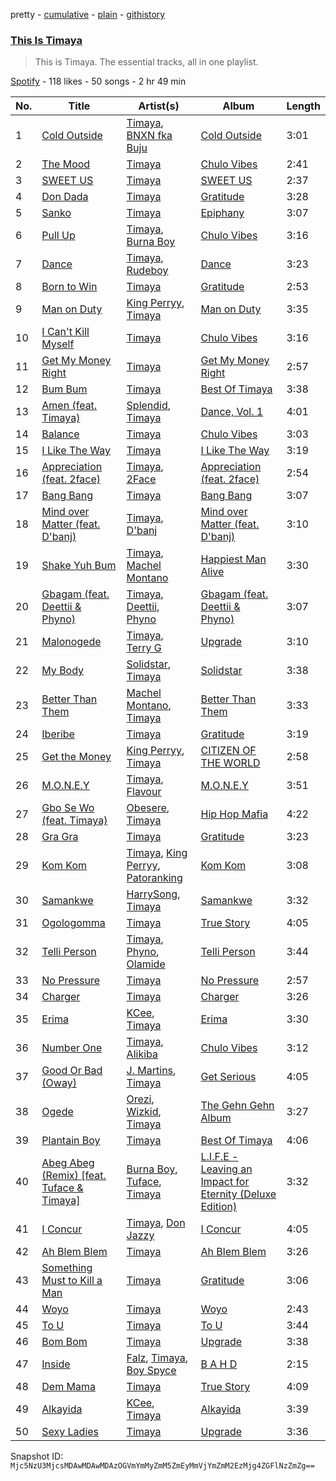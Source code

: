 pretty - [cumulative](/playlists/cumulative/37i9dQZF1DZ06evO4iGtt9.md) - [plain](/playlists/plain/37i9dQZF1DZ06evO4iGtt9) - [githistory](https://github.githistory.xyz/mackorone/spotify-playlist-archive/blob/main/playlists/plain/37i9dQZF1DZ06evO4iGtt9)

### [This Is Timaya](https://open.spotify.com/playlist/37i9dQZF1DZ06evO4iGtt9)

> This is Timaya\. The essential tracks, all in one playlist.

[Spotify](https://open.spotify.com/user/spotify) - 118 likes - 50 songs - 2 hr 49 min

| No. | Title | Artist(s) | Album | Length |
|---|---|---|---|---|
| 1 | [Cold Outside](https://open.spotify.com/track/2jZ2MrAk8iNZk1dsI0Vr5z) | [Timaya](https://open.spotify.com/artist/7gEgjd9W1P1iAD9FbubrqC), [BNXN fka Buju](https://open.spotify.com/artist/3zaDigUwjHvjOkSn0NDf9x) | [Cold Outside](https://open.spotify.com/album/7lVp4uiQQr65XGWwmwQWR0) | 3:01 |
| 2 | [The Mood](https://open.spotify.com/track/6gHUiXF4BiJ9d7biTNmdKR) | [Timaya](https://open.spotify.com/artist/7gEgjd9W1P1iAD9FbubrqC) | [Chulo Vibes](https://open.spotify.com/album/1JlzIGbFMWsyL5WBEADj6Q) | 2:41 |
| 3 | [SWEET US](https://open.spotify.com/track/1mSci6u4udZB5rtU6tGMma) | [Timaya](https://open.spotify.com/artist/7gEgjd9W1P1iAD9FbubrqC) | [SWEET US](https://open.spotify.com/album/0nATH3H1PvnLT1TZBWRgo6) | 2:37 |
| 4 | [Don Dada](https://open.spotify.com/track/7gReWQ16Qs5gtAkytHEKB8) | [Timaya](https://open.spotify.com/artist/7gEgjd9W1P1iAD9FbubrqC) | [Gratitude](https://open.spotify.com/album/0vwe1g87WzbjWTNBPFZiNj) | 3:28 |
| 5 | [Sanko](https://open.spotify.com/track/0oWbSZxhrbaS043QNnSQhL) | [Timaya](https://open.spotify.com/artist/7gEgjd9W1P1iAD9FbubrqC) | [Epiphany](https://open.spotify.com/album/5Ez1K4VqsS6Vt2sh5Se1qL) | 3:07 |
| 6 | [Pull Up](https://open.spotify.com/track/3qF8DcoQpQ1IXlMbTKHylP) | [Timaya](https://open.spotify.com/artist/7gEgjd9W1P1iAD9FbubrqC), [Burna Boy](https://open.spotify.com/artist/3wcj11K77LjEY1PkEazffa) | [Chulo Vibes](https://open.spotify.com/album/1JlzIGbFMWsyL5WBEADj6Q) | 3:16 |
| 7 | [Dance](https://open.spotify.com/track/7nNrIS6JuS2YEhmfmZwEuf) | [Timaya](https://open.spotify.com/artist/7gEgjd9W1P1iAD9FbubrqC), [Rudeboy](https://open.spotify.com/artist/583D4MicNImtI9URI0fIFT) | [Dance](https://open.spotify.com/album/3LH7ME7Kjs9x6qDkbF5mWS) | 3:23 |
| 8 | [Born to Win](https://open.spotify.com/track/0rYHjZeIaXmMm8D9ujvgeI) | [Timaya](https://open.spotify.com/artist/7gEgjd9W1P1iAD9FbubrqC) | [Gratitude](https://open.spotify.com/album/0vwe1g87WzbjWTNBPFZiNj) | 2:53 |
| 9 | [Man on Duty](https://open.spotify.com/track/2jr9GoNKXIj1hJcWNscEO6) | [King Perryy](https://open.spotify.com/artist/2Srxd4jkUb5hcZEJO1SPnW), [Timaya](https://open.spotify.com/artist/7gEgjd9W1P1iAD9FbubrqC) | [Man on Duty](https://open.spotify.com/album/5AlB2TksQV1NDoUmKGdbLx) | 3:35 |
| 10 | [I Can't Kill Myself](https://open.spotify.com/track/20MyQk60qEzkGVML0VMaCq) | [Timaya](https://open.spotify.com/artist/7gEgjd9W1P1iAD9FbubrqC) | [Chulo Vibes](https://open.spotify.com/album/1JlzIGbFMWsyL5WBEADj6Q) | 3:16 |
| 11 | [Get My Money Right](https://open.spotify.com/track/1ivWkOzOy7pmTYk7coyCvl) | [Timaya](https://open.spotify.com/artist/7gEgjd9W1P1iAD9FbubrqC) | [Get My Money Right](https://open.spotify.com/album/0qcfLCEkFZqXz6yOwLPy5Z) | 2:57 |
| 12 | [Bum Bum](https://open.spotify.com/track/2khTwf0sIaNkodJRHRgk6s) | [Timaya](https://open.spotify.com/artist/7gEgjd9W1P1iAD9FbubrqC) | [Best Of Timaya](https://open.spotify.com/album/5N5mhuYQmUztgNdBgz1YZh) | 3:38 |
| 13 | [Amen \(feat\. Timaya\)](https://open.spotify.com/track/126nB4UhmyQ6d35khxQQ2i) | [Splendid](https://open.spotify.com/artist/2OogZdzhF6Z9rSC6jUg8nU), [Timaya](https://open.spotify.com/artist/7gEgjd9W1P1iAD9FbubrqC) | [Dance, Vol\. 1](https://open.spotify.com/album/1TqeVetMJteizoDDEIZDqw) | 4:01 |
| 14 | [Balance](https://open.spotify.com/track/0q9OFZHgEZUAi5bVge9nbk) | [Timaya](https://open.spotify.com/artist/7gEgjd9W1P1iAD9FbubrqC) | [Chulo Vibes](https://open.spotify.com/album/1JlzIGbFMWsyL5WBEADj6Q) | 3:03 |
| 15 | [I Like The Way](https://open.spotify.com/track/1fDMlFjBdb1A2fPDBN5Wcg) | [Timaya](https://open.spotify.com/artist/7gEgjd9W1P1iAD9FbubrqC) | [I Like The Way](https://open.spotify.com/album/6pz5j7RjVS7YDwiELGVSWz) | 3:19 |
| 16 | [Appreciation \(feat\. 2face\)](https://open.spotify.com/track/2Cic7igD3PiuXlqaEqjKWo) | [Timaya](https://open.spotify.com/artist/7gEgjd9W1P1iAD9FbubrqC), [2Face](https://open.spotify.com/artist/1jluLAiBpHzUX4DlOxOfU3) | [Appreciation \(feat\. 2face\)](https://open.spotify.com/album/6fRbhhodwDnrh76bc6g3VL) | 2:54 |
| 17 | [Bang Bang](https://open.spotify.com/track/7jHoVoaBxJEmbxTdpW4Xhp) | [Timaya](https://open.spotify.com/artist/7gEgjd9W1P1iAD9FbubrqC) | [Bang Bang](https://open.spotify.com/album/34Ve0t594zURQel4Ob1bGi) | 3:07 |
| 18 | [Mind over Matter \(feat\. D'banj\)](https://open.spotify.com/track/0O7UTuyxkoqTreqgognjvR) | [Timaya](https://open.spotify.com/artist/7gEgjd9W1P1iAD9FbubrqC), [D'banj](https://open.spotify.com/artist/5RCdjio4ASMQ8CFaSuAl6C) | [Mind over Matter \(feat\. D'banj\)](https://open.spotify.com/album/460k6hSGCoT3Ml8dopaCVk) | 3:10 |
| 19 | [Shake Yuh Bum](https://open.spotify.com/track/5cpKuwqUdWlvu1euDQNGP2) | [Timaya](https://open.spotify.com/artist/7gEgjd9W1P1iAD9FbubrqC), [Machel Montano](https://open.spotify.com/artist/6wxP7SSzfvi21Cnl8JicdQ) | [Happiest Man Alive](https://open.spotify.com/album/02k2QWeNbeWaHf7t7fJBYf) | 3:30 |
| 20 | [Gbagam \(feat\. Deettii & Phyno\)](https://open.spotify.com/track/2T7w6niKZZ3pQWR8MxwGim) | [Timaya](https://open.spotify.com/artist/7gEgjd9W1P1iAD9FbubrqC), [Deettii](https://open.spotify.com/artist/22B60sKa0PpmhadrNHuyJD), [Phyno](https://open.spotify.com/artist/6acbdy69rtlv8m9EW31MYl) | [Gbagam \(feat\. Deettii & Phyno\)](https://open.spotify.com/album/08OTfvY73KcSjiflKgiv3R) | 3:07 |
| 21 | [Malonogede](https://open.spotify.com/track/53C1jcNfeMGnlZLTbVrgU2) | [Timaya](https://open.spotify.com/artist/7gEgjd9W1P1iAD9FbubrqC), [Terry G](https://open.spotify.com/artist/2ZMAFkHTvgCbtBumdkNDQA) | [Upgrade](https://open.spotify.com/album/4OItxpIftQvT7msiD4EDyE) | 3:10 |
| 22 | [My Body](https://open.spotify.com/track/3IjY93g9VbfEyLRuEeRec7) | [Solidstar](https://open.spotify.com/artist/1Nuq9WJb01OoR56vu02bhX), [Timaya](https://open.spotify.com/artist/7gEgjd9W1P1iAD9FbubrqC) | [Solidstar](https://open.spotify.com/album/7ArDChlfOAGE3jBOe507xq) | 3:38 |
| 23 | [Better Than Them](https://open.spotify.com/track/2ISEd8diW26TrrX3S7k3Jl) | [Machel Montano](https://open.spotify.com/artist/6wxP7SSzfvi21Cnl8JicdQ), [Timaya](https://open.spotify.com/artist/7gEgjd9W1P1iAD9FbubrqC) | [Better Than Them](https://open.spotify.com/album/6H2aBp4vE8SklHfreSHSuk) | 3:33 |
| 24 | [Iberibe](https://open.spotify.com/track/4QycO3sEwoF0VjIqVggc1R) | [Timaya](https://open.spotify.com/artist/7gEgjd9W1P1iAD9FbubrqC) | [Gratitude](https://open.spotify.com/album/0vwe1g87WzbjWTNBPFZiNj) | 3:19 |
| 25 | [Get the Money](https://open.spotify.com/track/27Unp5Gb6quwfE547NF5GI) | [King Perryy](https://open.spotify.com/artist/2Srxd4jkUb5hcZEJO1SPnW), [Timaya](https://open.spotify.com/artist/7gEgjd9W1P1iAD9FbubrqC) | [CITIZEN OF THE WORLD](https://open.spotify.com/album/3nzji2IKW3lBgsScOR0jVe) | 2:58 |
| 26 | [M.O.N.E.Y](https://open.spotify.com/track/4LV4Zfb9bz5ELPOb9rOjf0) | [Timaya](https://open.spotify.com/artist/7gEgjd9W1P1iAD9FbubrqC), [Flavour](https://open.spotify.com/artist/0oKNR4ahj1CPnK2kQmbOfo) | [M.O.N.E.Y](https://open.spotify.com/album/0vsUBIp6yJsp9ZomhLXuiq) | 3:51 |
| 27 | [Gbo Se Wo \(feat\. Timaya\)](https://open.spotify.com/track/0boSTKIwz0fuPrWegoMqXs) | [Obesere](https://open.spotify.com/artist/3zCVI8q382lEWM4JwLJ8P9), [Timaya](https://open.spotify.com/artist/7gEgjd9W1P1iAD9FbubrqC) | [Hip Hop Mafia](https://open.spotify.com/album/10fn5C8XnQ46Lt3aas7VI0) | 4:22 |
| 28 | [Gra Gra](https://open.spotify.com/track/6qt5fWKsqz96eJt6OV4NTK) | [Timaya](https://open.spotify.com/artist/7gEgjd9W1P1iAD9FbubrqC) | [Gratitude](https://open.spotify.com/album/0vwe1g87WzbjWTNBPFZiNj) | 3:23 |
| 29 | [Kom Kom](https://open.spotify.com/track/2KA51yRovba1V4rtRfOEqj) | [Timaya](https://open.spotify.com/artist/7gEgjd9W1P1iAD9FbubrqC), [King Perryy](https://open.spotify.com/artist/2Srxd4jkUb5hcZEJO1SPnW), [Patoranking](https://open.spotify.com/artist/2hKQc001G7ggs3ZyxMdkGq) | [Kom Kom](https://open.spotify.com/album/43OG5eoAN9ERfSMTjPvq1c) | 3:08 |
| 30 | [Samankwe](https://open.spotify.com/track/0O7hr1gLAktDObqnoUnjSE) | [HarrySong](https://open.spotify.com/artist/3hflm7FUsWEKbI0fRnaW20), [Timaya](https://open.spotify.com/artist/7gEgjd9W1P1iAD9FbubrqC) | [Samankwe](https://open.spotify.com/album/0kFolnvDYsBzn9QlzeJprS) | 3:32 |
| 31 | [Ogologomma](https://open.spotify.com/track/0azKJNjzzB0Zwkx5rQJRiz) | [Timaya](https://open.spotify.com/artist/7gEgjd9W1P1iAD9FbubrqC) | [True Story](https://open.spotify.com/album/2Vh7JwV6BJFBONAIGll2nB) | 4:05 |
| 32 | [Telli Person](https://open.spotify.com/track/2yiZjiwZq3pdfCdrbp87b4) | [Timaya](https://open.spotify.com/artist/7gEgjd9W1P1iAD9FbubrqC), [Phyno](https://open.spotify.com/artist/6acbdy69rtlv8m9EW31MYl), [Olamide](https://open.spotify.com/artist/4ovtyvs7j1jSmwhkBGHqSr) | [Telli Person](https://open.spotify.com/album/2S8IqygjfGKH7jMAac2vhS) | 3:44 |
| 33 | [No Pressure](https://open.spotify.com/track/2ZfwMwiJnti8JUZAHzvBnG) | [Timaya](https://open.spotify.com/artist/7gEgjd9W1P1iAD9FbubrqC) | [No Pressure](https://open.spotify.com/album/6DB4harKpwZ2IYfwsV6Qs8) | 2:57 |
| 34 | [Charger](https://open.spotify.com/track/5IMX7sh5kGdVX7iWqN5Url) | [Timaya](https://open.spotify.com/artist/7gEgjd9W1P1iAD9FbubrqC) | [Charger](https://open.spotify.com/album/5jvsWsFqZzym9fMhBtDKZ8) | 3:26 |
| 35 | [Erima](https://open.spotify.com/track/0FP8sMKAMM6YPhI87sOswq) | [KCee](https://open.spotify.com/artist/7KiINhQdLAupkwvJ0EelGG), [Timaya](https://open.spotify.com/artist/7gEgjd9W1P1iAD9FbubrqC) | [Erima](https://open.spotify.com/album/0CwSh6QbgD9EQIwtRB19bJ) | 3:30 |
| 36 | [Number One](https://open.spotify.com/track/6J9IXMtzTf6ZtcispHHnJr) | [Timaya](https://open.spotify.com/artist/7gEgjd9W1P1iAD9FbubrqC), [Alikiba](https://open.spotify.com/artist/2nGoKcLdXktxEXvMdTDsIT) | [Chulo Vibes](https://open.spotify.com/album/1JlzIGbFMWsyL5WBEADj6Q) | 3:12 |
| 37 | [Good Or Bad \(Oway\)](https://open.spotify.com/track/1jqBgNjP5yfjCrAgJZE0be) | [J\. Martins](https://open.spotify.com/artist/4DWVHNUG04lB1nYDbQmjLm), [Timaya](https://open.spotify.com/artist/7gEgjd9W1P1iAD9FbubrqC) | [Get Serious](https://open.spotify.com/album/3qaCT1Xp7UeFmUpI0f0Gzk) | 4:05 |
| 38 | [Ogede](https://open.spotify.com/track/4hvUYAEp6xTdwMI3M4W5nF) | [Orezi](https://open.spotify.com/artist/6voVBz1bN1mWZCLpNZGqzD), [Wizkid](https://open.spotify.com/artist/3tVQdUvClmAT7URs9V3rsp), [Timaya](https://open.spotify.com/artist/7gEgjd9W1P1iAD9FbubrqC) | [The Gehn Gehn Album](https://open.spotify.com/album/3XgHoC7QgrDvusnQP1AdZS) | 3:27 |
| 39 | [Plantain Boy](https://open.spotify.com/track/4BgsF8GGZkTaBEx44pcKRH) | [Timaya](https://open.spotify.com/artist/7gEgjd9W1P1iAD9FbubrqC) | [Best Of Timaya](https://open.spotify.com/album/5N5mhuYQmUztgNdBgz1YZh) | 4:06 |
| 40 | [Abeg Abeg \(Remix\) \[feat\. Tuface & Timaya\]](https://open.spotify.com/track/1RkV1sgWgZOllXvsuNFVkw) | [Burna Boy](https://open.spotify.com/artist/3wcj11K77LjEY1PkEazffa), [Tuface](https://open.spotify.com/artist/103VoRYJOoSKigBMkS5fNR), [Timaya](https://open.spotify.com/artist/7gEgjd9W1P1iAD9FbubrqC) | [L.I.F.E \- Leaving an Impact for Eternity \(Deluxe Edition\)](https://open.spotify.com/album/4RsttwlINL1UxDTZL2rQ6I) | 3:32 |
| 41 | [I Concur](https://open.spotify.com/track/2rPRTmhTRoYBCataK79gfM) | [Timaya](https://open.spotify.com/artist/7gEgjd9W1P1iAD9FbubrqC), [Don Jazzy](https://open.spotify.com/artist/3orxvFDFViCLknRO2O2m8a) | [I Concur](https://open.spotify.com/album/1J5Y60QXsJxW7qRyoHlPUg) | 4:05 |
| 42 | [Ah Blem Blem](https://open.spotify.com/track/3FLmb7sK9KJeMoQtdq85QL) | [Timaya](https://open.spotify.com/artist/7gEgjd9W1P1iAD9FbubrqC) | [Ah Blem Blem](https://open.spotify.com/album/4hK4A6Fhhb5cKywlX0XQ7N) | 3:26 |
| 43 | [Something Must to Kill a Man](https://open.spotify.com/track/4Yy4zBe6F5qMFTlRWZOUSq) | [Timaya](https://open.spotify.com/artist/7gEgjd9W1P1iAD9FbubrqC) | [Gratitude](https://open.spotify.com/album/0vwe1g87WzbjWTNBPFZiNj) | 3:06 |
| 44 | [Woyo](https://open.spotify.com/track/4tbVAVxiGJAZNiFRBHhGwV) | [Timaya](https://open.spotify.com/artist/7gEgjd9W1P1iAD9FbubrqC) | [Woyo](https://open.spotify.com/album/6ZWbdO3QrtR8YI193q5K2O) | 2:43 |
| 45 | [To U](https://open.spotify.com/track/5maDUHK9DBDs9m7Bkkzedr) | [Timaya](https://open.spotify.com/artist/7gEgjd9W1P1iAD9FbubrqC) | [To U](https://open.spotify.com/album/6tkSO3PtZ5RixzZCym2Kj9) | 3:44 |
| 46 | [Bom Bom](https://open.spotify.com/track/4krZBMENG6coQYEaZkVvHP) | [Timaya](https://open.spotify.com/artist/7gEgjd9W1P1iAD9FbubrqC) | [Upgrade](https://open.spotify.com/album/4OItxpIftQvT7msiD4EDyE) | 3:38 |
| 47 | [Inside](https://open.spotify.com/track/6hoUqY7KzLKbS5y8FE6dAz) | [Falz](https://open.spotify.com/artist/2s187JqHC9kipPLBLWXubl), [Timaya](https://open.spotify.com/artist/7gEgjd9W1P1iAD9FbubrqC), [Boy Spyce](https://open.spotify.com/artist/6DUbLg2GQ7Dd7G9v6uwoPT) | [B A H D](https://open.spotify.com/album/4XPvTEJV2cW7UxVPDV1EU8) | 2:15 |
| 48 | [Dem Mama](https://open.spotify.com/track/5dFakr97SUs0pcVMYY6a3c) | [Timaya](https://open.spotify.com/artist/7gEgjd9W1P1iAD9FbubrqC) | [True Story](https://open.spotify.com/album/2Vh7JwV6BJFBONAIGll2nB) | 4:09 |
| 49 | [Alkayida](https://open.spotify.com/track/0tXjdxP16Xee1wBNo9CZCK) | [KCee](https://open.spotify.com/artist/7KiINhQdLAupkwvJ0EelGG), [Timaya](https://open.spotify.com/artist/7gEgjd9W1P1iAD9FbubrqC) | [Alkayida](https://open.spotify.com/album/09V8ahQAvn922cCNx6iJ0a) | 3:39 |
| 50 | [Sexy Ladies](https://open.spotify.com/track/7eEsqGqIlG8dliuPYEg89g) | [Timaya](https://open.spotify.com/artist/7gEgjd9W1P1iAD9FbubrqC) | [Upgrade](https://open.spotify.com/album/4OItxpIftQvT7msiD4EDyE) | 3:36 |

Snapshot ID: `Mjc5NzU3MjcsMDAwMDAwMDAzOGVmYmMyZmM5ZmEyMmVjYmZmM2EzMjg4ZGFlNzZmZg==`
